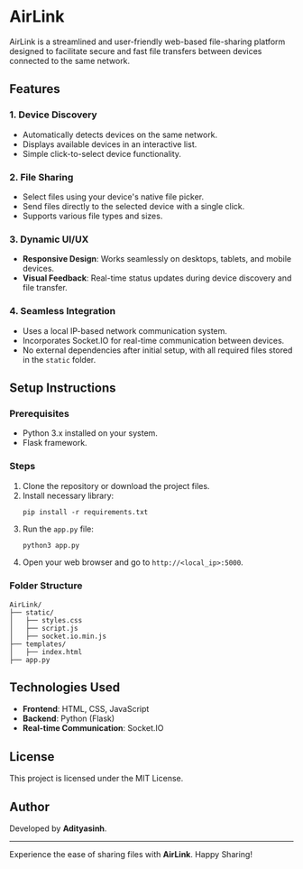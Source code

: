 # AirLink

AirLink is a streamlined and user-friendly web-based file-sharing platform designed to facilitate secure and fast file transfers between devices connected to the same network.

## Features

### 1. **Device Discovery**
- Automatically detects devices on the same network.
- Displays available devices in an interactive list.
- Simple click-to-select device functionality.

### 2. **File Sharing**
- Select files using your device's native file picker.
- Send files directly to the selected device with a single click.
- Supports various file types and sizes.

### 3. **Dynamic UI/UX**
- **Responsive Design**: Works seamlessly on desktops, tablets, and mobile devices.
- **Visual Feedback**: Real-time status updates during device discovery and file transfer.


### 4. **Seamless Integration**
- Uses a local IP-based network communication system.
- Incorporates Socket.IO for real-time communication between devices.
- No external dependencies after initial setup, with all required files stored in the `static` folder.

## Setup Instructions

### Prerequisites
- Python 3.x installed on your system.
- Flask framework.

### Steps
1. Clone the repository or download the project files.
2. Install necessary library:
   ```
   pip install -r requirements.txt
   ```
3. Run the `app.py` file:
   ```bash
   python3 app.py
   ```
4. Open your web browser and go to `http://<local_ip>:5000`.

### Folder Structure
```
AirLink/
├── static/
│   ├── styles.css
│   ├── script.js
│   ├── socket.io.min.js
├── templates/
│   ├── index.html
├── app.py
```


## Technologies Used
- **Frontend**: HTML, CSS, JavaScript
- **Backend**: Python (Flask)
- **Real-time Communication**: Socket.IO


## License
This project is licensed under the MIT License.
## Author
Developed by **Adityasinh**.

---

Experience the ease of sharing files with **AirLink**. Happy Sharing!

